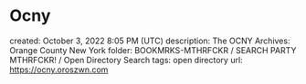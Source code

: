 # Ocny

created: October 3, 2022 8:05 PM (UTC)
description: The OCNY Archives: Orange County New York
folder: BOOKMRKS-MTHRFCKR / SEARCH PARTY MTHRFCKR! / Open Directory Search
tags: open directory
url: https://ocny.oroszwn.com